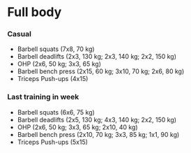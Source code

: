 # Full body
### Casual
* Barbell squats (7x8, 70 kg)
* Barbell deadlifts (2x3, 130 kg; 2x3, 140 kg; 2x2, 150 kg)
* OHP (2x6, 50 kg; 3x3, 65 kg)
* Barbell bench press (2x15, 60 kg; 3x10, 70 kg; 2x6, 80 kg)
* Triceps Push-ups (4x15)

### Last training in week
* Barbell squats (6x6, 75 kg)
* Barbell deadlifts (2x5, 130 kg; 4x3, 140 kg; 2x2, 150 kg)
* OHP (2x6, 50 kg; 3x3, 65 kg; 2x10, 40 kg)
* Barbell bench press (2x10, 70 kg; 3x3, 85 kg; 1x1, 90 kg)
* Triceps Push-ups (5x15)
